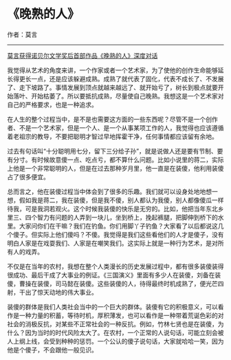 # 《晚熟的人》

作者：莫言

------


[莫言获得诺贝尔文学奖后首部作品《晚熟的人》深度对话](https://baijiahao.baidu.com/s?id=1674620984157303130)

我觉得从艺术的角度来讲，一个作家或者一个艺术家，为了使他的创作生命能够延长得更长一点，还是应该躲避成熟。成熟了就代表了固化，代表不成长了、不发展了、走下坡路了。事情发展到顶点就越来越远了、就开始亏了，树长到极点就要开始落叶、开始枯萎了。所以要抵抗成熟，尽量使自己晚熟。我想这是一个艺术家对自己的严格要求，也是一种追求。

在人生的整个过程当中，是不是也需要这方面的一些东西呢？尽管不是一个创作者、不是一个艺术家，但是一个人、是一个从事某项工作的人，我觉得也应该遵循着老祖宗的教导，不要把聪明才智过早地挥霍干净，任何事情都应该留有余地。

过去有句话叫“十分聪明用七分，留下三分给子孙”，就是说做人还是要有节制、要有分寸。有时候故意傻一点、吃点亏，都不算什么问题。比如小说里的蒋二，实际上他是一个非常聪明的人，但是在过去那种岁月里，他一直是在装傻，他利用装傻占了很多便宜。

总而言之，他在装傻过程当中体会到了很多的乐趣。我们就可以设身处地地想一想，假如我是蒋二，我在装傻，但是我不傻，别人都认为我傻，别人都像傻瓜一样待我，可是我洞若观火。这个时候我装傻的快乐是无穷的。比如，他把当年东北乡里三、四个智力有问题的人弄到一块儿，坐到桥上，挽起裤腿，把脚伸到桥下的水里。大家问你们在干嘛？我们在钓鱼。你们用脚丫子钓鱼？大家看了以后都说这几个傻子。但实际上他们傻吗？不傻。我觉得是我们这些看他们的人才是傻子，没有明白人家是在戏耍我们、人家是在嘲笑我们。这实际上就是一种行为艺术，是对所有人的戏弄。

不仅是在当年的农村，我想在整个人类漫长的历史发展过程中，都有很多装傻装得很成功、最后干成了大事业的例证。《三国演义》里面有多少人在装傻，刘备在装傻，曹操在装傻，司马懿在装傻。这些装傻的人，待得最终时机成熟了，便光芒四射，干出了惊天动地的伟大事业。

装傻的群体是我们人类社会当中的一个巨大的群体。装傻有它的积极意义，可以看作是一种力量的积蓄，等待时机，厚积薄发，也可以看作是一种带着荒诞色彩的对社会的消极反抗，对某些不正常社会的一种反抗。例如，竹林七贤也是在装傻，为什么？因为当时的时代风险太大了。在农村，一个正常的人说句话，可能立刻会被人上纲上线，会受到种种的惩罚。一个公认的傻子说句话，大家就哈哈一笑，因为他是个傻子，不会跟他一般见识。

